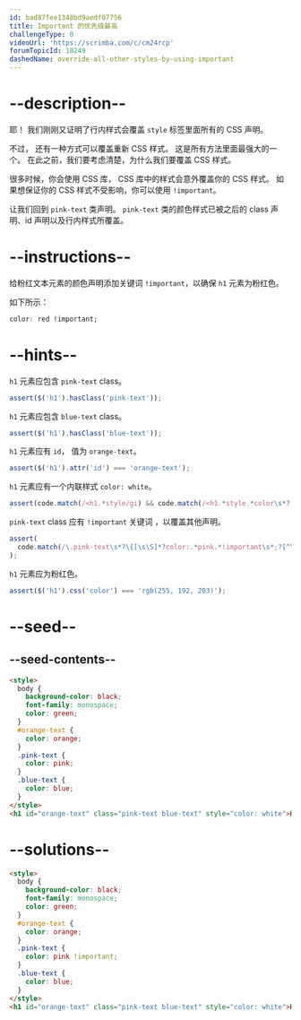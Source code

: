 ```yaml
---
id: bad87fee1348bd9aedf07756
title: Important 的优先级最高
challengeType: 0
videoUrl: 'https://scrimba.com/c/cm24rcp'
forumTopicId: 18249
dashedName: override-all-other-styles-by-using-important
---
```


# --description--

耶！ 我们刚刚又证明了行内样式会覆盖 `style` 标签里面所有的 CSS 声明。

不过， 还有一种方式可以覆盖重新 CSS 样式。 这是所有方法里面最强大的一个。 在此之前，我们要考虑清楚，为什么我们要覆盖 CSS 样式。

很多时候，你会使用 CSS 库， CSS 库中的样式会意外覆盖你的 CSS 样式。 如果想保证你的 CSS 样式不受影响，你可以使用 `!important`。

让我们回到 `pink-text` 类声明。 `pink-text` 类的颜色样式已被之后的 class 声明、id 声明以及行内样式所覆盖。

# --instructions--

给粉红文本元素的颜色声明添加关键词 `!important`，以确保 `h1` 元素为粉红色。

如下所示：

```css
color: red !important;
```

# --hints--

`h1` 元素应包含 `pink-text` class。

```js
assert($('h1').hasClass('pink-text'));
```

`h1` 元素应包含 `blue-text` class。

```js
assert($('h1').hasClass('blue-text'));
```

`h1` 元素应有 `id`， 值为 `orange-text`。

```js
assert($('h1').attr('id') === 'orange-text');
```

`h1` 元素应有一个内联样式 `color: white`。

```js
assert(code.match(/<h1.*style/gi) && code.match(/<h1.*style.*color\s*?:/gi));
```

`pink-text` class 应有 `!important` 关键词 ，以覆盖其他声明。

```js
assert(
  code.match(/\.pink-text\s*?\{[\s\S]*?color:.*pink.*!important\s*;?[^\.]*\}/g)
);
```

`h1` 元素应为粉红色。

```js
assert($('h1').css('color') === 'rgb(255, 192, 203)');
```

# --seed--

## --seed-contents--

```html
<style>
  body {
    background-color: black;
    font-family: monospace;
    color: green;
  }
  #orange-text {
    color: orange;
  }
  .pink-text {
    color: pink;
  }
  .blue-text {
    color: blue;
  }
</style>
<h1 id="orange-text" class="pink-text blue-text" style="color: white">Hello World!</h1>
```

# --solutions--

```html
<style>
  body {
    background-color: black;
    font-family: monospace;
    color: green;
  }
  #orange-text {
    color: orange;
  }
  .pink-text {
    color: pink !important;
  }
  .blue-text {
    color: blue;
  }
</style>
<h1 id="orange-text" class="pink-text blue-text" style="color: white">Hello World!</h1>
```
